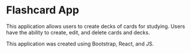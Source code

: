 # Flashcard App

This application allows users to create decks of cards for studying.
Users have the ability to create, edit, and delete cards and decks.

This application was created using Bootstrap, React, and JS.
